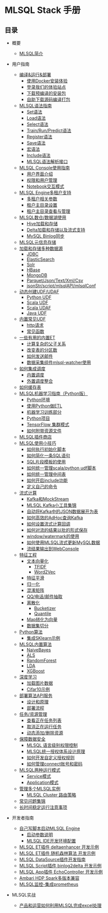 <!--
  Licensed to the Apache Software Foundation (ASF) under one
  or more contributor license agreements.  See the NOTICE file
  distributed with this work for additional information
  regarding copyright ownership.  The ASF licenses this file
  to you under the Apache License, Version 2.0 (the
  "License"); you may not use this file except in compliance
  with the License.  You may obtain a copy of the License at

    http://www.apache.org/licenses/LICENSE-2.0

  Unless required by applicable law or agreed to in writing,
  software distributed under the License is distributed on an
  "AS IS" BASIS, WITHOUT WARRANTIES OR CONDITIONS OF ANY
  KIND, either express or implied.  See the License for the
  specific language governing permissions and limitations
  under the License.
-->

# MLSQL Stack 手册

## 目录

* 概要
    * [MLSQL简介](getting_started/READEME.md)        

* 用户指南
    * [编译&运行&部署](installation/README.md)
        * [使用Docker安装体验](installation/docker.md)
        * [登录我们的体验站点](installation/trymlsql.md)
        * [下载预编译的安装包](installation/downloa_prebuild_package.md)
        * [自助下载源码编译打包](installation/compile.md)
    * [MLSQL语法指南](grammar/README.md)
        * [Set语法](grammar/set.md) 
        * [Load语法](grammar/load.md)
        * [Select语法](grammar/select.md)
        * [Train/Run/Predict语法](grammar/et_statement.md)
        * [Register语法](grammar/register.md)
        * [Save语法](grammar/save.md)
        * [宏语法](grammar/macro.md)
        * [Include语法](grammar/include.md)
        * [MLSQL语法解析接口](grammar/analyze.md)
    * [MLSQL Console使用指南](console/README.md)
        * [用户界面介绍](console/console_usage.md)
        * [权限和用户管理](console/auth_user.md)
        * [Notebook交互模式](console/notebook.md)
    * [MLSQL Engine多租户支持](multi_tenement/README.md)
        * [多租户相关参数](multi_tenement/conf.md)
        * [租户主目录设置](multi_tenement/home.md)
        * [租户主目录查看与管理](multi_tenement/home_fs.md)    
    * [MLSQL数仓/数据湖使用](datahouse/README.md)
        * [Hive加载和存储](datahouse/hive.md)
        * [Delta加载和存储以及流式支持](datahouse/delta.md)       
        * [MySQL Binlog同步](datahouse/binlog.md)
    * [MLSQL元信息存储](metastore/README.md)
    * [加载和存储多种数据源](datasource/README.md)      
        * [JDBC](datasource/jdbc.md)
        * [ElasticSearch](datasource/es.md)
        * [Solr](datasource/solr.md)
        * [HBase](datasource/hbase.md)
        * [MongoDB](datasource/mongodb.md)
        * [Parquet/Json/Text/Xml/Csv](datasource/file.md)
        * [jsonStr/script/mlsqlAPI/mlsqlConf](datasource/mlsql_source.md)                
    * [动态创建UDF/UDAF](udf/README.md)
        * [Python UDF](udf/python_udf.md)       
        * [Scala UDF](udf/scala_udf.md)
        * [Scala UDAF](udf/scala_udaf.md)
        * [Java UDF](udf/java_udf.md)    
    * [内置常见UDF](system_udf/README.md)
        * [http请求](system_udf/http.md)
        * [常见函数](system_udf/vec.md)                       
    * [一些有用的内置ET](process/README.md)                              
       * [计算复杂的父子关系](process/estimator_transformer/TreeBuildExt.md)
       * [改变表的分区数](process/estimator_transformer/RepartitionExt.md)
       * [如何发送邮件](process/estimator_transformer/SendMessage.md)
       * [数据采集组件mlsql-watcher使用](process/estimator_transformer/mlsql-watcher.md)
    * [如何集成调度](scheduler/README.md)
       * [内置调度](scheduler/buildin_scheduler.md)
       * [外置调度整合](scheduler/third_party_scheduler.md)
    * [如何缓存表](process/estimator_transformer/CacheExt.md)                                       
    * [MLSQL机器学习指南（Python版）](python/README.md)
        * [Python环境](python/python-env.md)
        * [使用Python做ETL](python/table.md)
        * [机器学习训练部分](python/ray.md)
        * [Python项目](python/project.md)                        
        * [TensorFlow 集群模式](python/dtf.md)
        * [如何附带资源文件](python/resource.md)
    * [MLSQL插件商店](plugins/README.md)          
    * [MLSQL使用小技巧](include/README.md)    
        * [如何执行初始化脚本](include/init.md)    
        * [如何简化一条SQL语句](include/sql.md)
        * [SQL片段模板的使用](include/sql-snippet-template.md)
        * [如何统一管理scala/python udf脚本](include/include_script.md)        
        * [如何统一管理中间表](include/table.md)
        * [如何开启include功能](include/enable.md)
        * [定义自己的命令](include/commands.md)        
    * [流式计算](stream/README.md)               
        * [Kafka和MockStream](stream/datasource.md)
        * [MLSQL Kafka小工具集锦](stream/kakfa_tool.md)           
        * [自动将Kafka中的JSON数据展开为表](stream/data_convert.md)
        * [如何高效的AdHoc查询Kafka](stream/query_kafka.md)
        * [如何设置流式计算回调](stream/callback.md)
        * [如何对流的结果以批的形式保存](stream/batch.md)
        * [window/watermark的使用](stream/window_wartermark.md) 
        * [如何使用MLSQL流式更新MySQL数据](stream/stream_mysql_update.md)
        * [流结果输出到WebConsole](stream/web_console.md)                        
    * [特征工程](feature/README.md)          
        * [文本向量化](feature/nlp.md)
            * [TFIDF](feature/tfidf.md)
            * [Word2Vec](feature/word2vec.md)
        * [特征平滑](feature/scale.md)
        * [归一化](feature/normalize.md)
        * [混淆矩阵](feature/confusion_matrix.md)
        * [QQ/电话/邮件抽取](feature/some_extract.md)           
        * [离散化](feature/discretizer/README.md)
            * [Bucketizer](feature/discretizer/bucketizer.md)
            * [Quantile](feature/discretizer/quantile.md)      
        * [Map转化为向量](feature/vecmap.md)              
        * [数据集切分](feature/rate_sample.md)                                        
    * [Python算法](python_alg/README.md)
        * [集成SKlearn示例](python_alg/sklearn.md)           
    * [MLSQL内置算法](algs/README.md)
        * [NaiveBayes](algs/naive_bayes.md)
        * [ALS](algs/als.md)
        * [RandomForest](algs/random_forest.md)        
        * [LDA](algs/lda.md)        
        * [XGBoost](algs/xgboost.md)    
    * [深度学习](dl/README.md)
        * [加载图片数据](dl/load_image.md)
        * [Cifar10示例](dl/cifar10.md)        
    * [部署算法API服务](api_deploy/README.md)
        * [设计和原理](api_deploy/design.md)
        * [部署流程](api_deploy/case.md)                
    * [任务/资源管理](jobs/README.md)
        * [查看正在任务列表](jobs/list_jobs.md)
        * [取消正在运行任务](jobs/cancel_job.md)
        * [动态添加/删除资源](jobs/dynamic_resource.md)    
    * [保障数据安全](security/README.md)
        * [MLSQL 语言级别权限控制](security/compile-auth.md)
        * [MLSQL统一授权体系设计原理](security/design.md)
        * [如何开发自定义授权规则](security/build.md)
        * [如何管理connect账号和密码](security/user_password.md)    
    * [MLSQL两种运行模式](mode/README.md)
        * [Service模式](mode/service.md)
        * [Application模式](mode/application.md)                                   
    * [管理多个MLSQL实例](cluster/README.md)
        * [MLSQL Cluster 路由策略](cluster/route.md)        
    * [常见问题集锦](qa/README.md)
    * [长时间稳定运行注意事项](qa/long-run-issues.md)        
        

* 开发者指南
    * [自己写脚本启动MLSQL Engine](installation/run.md)
        * [启动参数说明](installation/startup-configuration.md)       
        * [MLSQL IDE开发环境配置](installation/ide.md)
    * [MLSQL ET插件 deltaenhancer 开发示例](develop/et_delta_enhancer.md)
    * [MLSQL ET插件 随机森林算法 开发示例](develop/et.md) 
    * [MLSQL DataSource插件开发指南](develop/datasource.md)
    * [MLSQL Script插件 binlog2delta 开发示例](develop/binlog2delta.md)
    * [MLSQL App插件 EchoController 开发示例](develop/echo_controller.md)
    * [Ambari HDP Spark多版本兼容](develop/ambari_multi_spark.md)  
    * [MLSQL监控-集成prometheus](develop/spark_prometheus.md)

* MLSQL实战 
    * [产品和运营如何利用MLSQL完成excel处理](action/mlsql-excel.md) 
           
         
    
           
           


    
        
